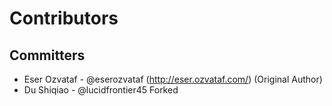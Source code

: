 # Contributors

## Committers

* Eser Ozvataf - @eserozvataf (http://eser.ozvataf.com/) (Original Author)
* Du Shiqiao - @lucidfrontier45 Forked
